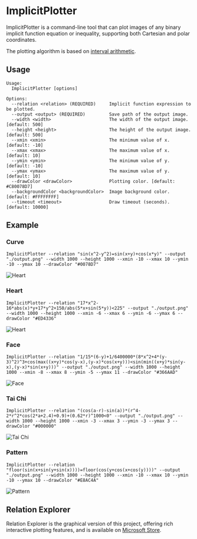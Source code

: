 # ImplicitPlotter

ImplicitPlotter is a command-line tool that can plot images of any binary implicit function equation or inequality, supporting both Cartesian and polar coordinates.

The plotting algorithm is based on [interval arithmetic](https://www.dgp.toronto.edu/public_user/mooncake/papers/SIGGRAPH2001_Tupper.pdf).


## Usage

```
Usage:
  ImplicitPlotter [options]

Options:
  --relation <relation> (REQUIRED)     Implicit function expression to be plotted.
  --output <output> (REQUIRED)         Save path of the output image.
  --width <width>                      The width of the output image. [default: 500]
  --height <height>                    The height of the output image. [default: 500]
  --xmin <xmin>                        The minimum value of x. [default: -10]
  --xmax <xmax>                        The maximum value of x. [default: 10]
  --ymin <ymin>                        The minimum value of y. [default: -10]
  --ymax <ymax>                        The maximum value of y. [default: 10]
  --drawColor <drawColor>              Plotting color. [default: #C80078D7]
  --backgroundColor <backgroundColor>  Image background color. [default: #FFFFFFFF]
  --timeout <timeout>                  Draw timeout (seconds). [default: 10000]
```

## Example

### Curve

```shell
ImplicitPlotter --relation "sin(x^2-y^2)=sin(x+y)+cos(x*y)" --output "./output.png" --width 1000 --height 1000 --xmin -10 --xmax 10 --ymin -10 --ymax 10 --drawColor "#0078D7"
```

![Heart](./img/Curve.png)

### Heart

```shell
ImplicitPlotter --relation "17*x^2-16*abs(x)*y+17*y^2+150/abs(5*x+sin(5*y))<225" --output "./output.png" --width 1000 --height 1000 --xmin -6 --xmax 6 --ymin -6 --ymax 6 --drawColor "#ED4336"
```

![Heart](./img/Heart.png)

### Face

```shell
ImplicitPlotter --relation "1/15*(6-y)+1/6400000*(8*x^2+4*(y-3)^2)^3+cos(max((x+y)*cos(y-x),(y-x)*cos(x+y)))<sin(min((x+y)*sin(y-x),(y-x)*sin(x+y)))" --output "./output.png" --width 1000 --height 1000 --xmin -8 --xmax 8 --ymin -5 --ymax 11 --drawColor "#366AAD"
```

![Face](./img/Face.png)

### Tai Chi

```shell
ImplicitPlotter --relation "(cos(a-r)-sin(a))*(r^4-2*r^2*cos(2*a+2.4)+0.9)+(0.62*r)^1000<0" --output "./output.png" --width 1000 --height 1000 --xmin -3 --xmax 3 --ymin -3 --ymax 3 --drawColor "#000000"
```

![Tai Chi](./img/TaiChi.png)

### Pattern

```shell
ImplicitPlotter --relation "floor(sin(x+sin(y+sin(x))))=floor(cos(y+cos(x+cos(y))))" --output "./output.png" --width 1000 --height 1000 --xmin -10 --xmax 10 --ymin -10 --ymax 10 --drawColor "#E8AC4A"
```

![Pattern](./img/Pattern.png)

## Relation Explorer

Relation Explorer is the graphical version of this project, offering rich interactive plotting features, and is available on [Microsoft Store](https://apps.microsoft.com/detail/9NH7XQTS2QKH).
